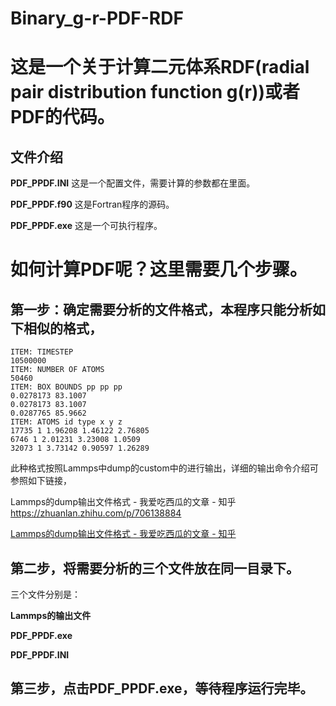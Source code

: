 # Binary_g-r-PDF-RDF
# 这是一个关于计算二元体系RDF(radial pair distribution function g(r))或者PDF的代码。
## 文件介绍 

**PDF_PPDF.INI**      这是一个配置文件，需要计算的参数都在里面。 

**PDF_PPDF.f90**      这是Fortran程序的源码。 

**PDF_PPDF.exe**      这是一个可执行程序。

# 如何计算PDF呢？这里需要几个步骤。
## 第一步：确定需要分析的文件格式，本程序只能分析如下相似的格式，
```
ITEM: TIMESTEP
10500000
ITEM: NUMBER OF ATOMS
50460
ITEM: BOX BOUNDS pp pp pp
0.0278173 83.1007
0.0278173 83.1007
0.0287765 85.9662
ITEM: ATOMS id type x y z
17735 1 1.96208 1.46122 2.76805
6746 1 2.01231 3.23008 1.0509
32073 1 3.73142 0.90597 1.26289
```
此种格式按照Lammps中dump的custom中的进行输出，详细的输出命令介绍可参照如下链接， 

Lammps的dump输出文件格式 - 我爱吃西瓜的文章 - 知乎
https://zhuanlan.zhihu.com/p/706138884 

[Lammps的dump输出文件格式 - 我爱吃西瓜的文章 - 知乎](https://zhuanlan.zhihu.com/p/706138884)

## 第二步，将需要分析的三个文件放在同一目录下。
三个文件分别是： 

**Lammps的输出文件** 

**PDF_PPDF.exe** 

**PDF_PPDF.INI** 


## 第三步，点击**PDF_PPDF.exe**，等待程序运行完毕。
